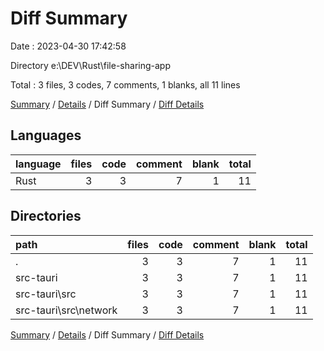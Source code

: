 # Diff Summary

Date : 2023-04-30 17:42:58

Directory e:\\DEV\\Rust\\file-sharing-app

Total : 3 files,  3 codes, 7 comments, 1 blanks, all 11 lines

[Summary](results.md) / [Details](details.md) / Diff Summary / [Diff Details](diff-details.md)

## Languages
| language | files | code | comment | blank | total |
| :--- | ---: | ---: | ---: | ---: | ---: |
| Rust | 3 | 3 | 7 | 1 | 11 |

## Directories
| path | files | code | comment | blank | total |
| :--- | ---: | ---: | ---: | ---: | ---: |
| . | 3 | 3 | 7 | 1 | 11 |
| src-tauri | 3 | 3 | 7 | 1 | 11 |
| src-tauri\\src | 3 | 3 | 7 | 1 | 11 |
| src-tauri\\src\\network | 3 | 3 | 7 | 1 | 11 |

[Summary](results.md) / [Details](details.md) / Diff Summary / [Diff Details](diff-details.md)
